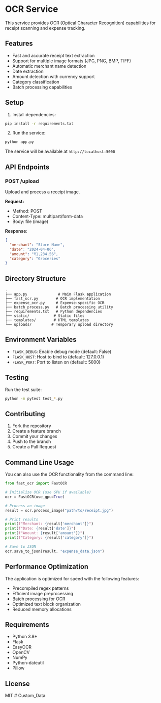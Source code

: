 # OCR Service

This service provides OCR (Optical Character Recognition) capabilities for receipt scanning and expense tracking.

## Features

- Fast and accurate receipt text extraction
- Support for multiple image formats (JPG, PNG, BMP, TIFF)
- Automatic merchant name detection
- Date extraction
- Amount detection with currency support
- Category classification
- Batch processing capabilities

## Setup

1. Install dependencies:

```bash
pip install -r requirements.txt
```

2. Run the service:

```bash
python app.py
```

The service will be available at `http://localhost:5000`

## API Endpoints

### POST /upload

Upload and process a receipt image.

**Request:**

- Method: POST
- Content-Type: multipart/form-data
- Body: file (image)

**Response:**

```json
{
  "merchant": "Store Name",
  "date": "2024-04-06",
  "amount": "₹1,234.56",
  "category": "Groceries"
}
```

## Directory Structure

```
.
├── app.py              # Main Flask application
├── fast_ocr.py        # OCR implementation
├── expense_ocr.py     # Expense-specific OCR
├── batch_process.py   # Batch processing utility
├── requirements.txt   # Python dependencies
├── static/           # Static files
├── templates/        # HTML templates
└── uploads/         # Temporary upload directory
```

## Environment Variables

- `FLASK_DEBUG`: Enable debug mode (default: False)
- `FLASK_HOST`: Host to bind to (default: 127.0.0.1)
- `FLASK_PORT`: Port to listen on (default: 5000)

## Testing

Run the test suite:

```bash
python -m pytest test_*.py
```

## Contributing

1. Fork the repository
2. Create a feature branch
3. Commit your changes
4. Push to the branch
5. Create a Pull Request

## Command Line Usage

You can also use the OCR functionality from the command line:

```python
from fast_ocr import FastOCR

# Initialize OCR (use GPU if available)
ocr = FastOCR(use_gpu=True)

# Process an image
result = ocr.process_image("path/to/receipt.jpg")

# Print results
print(f"Merchant: {result['merchant']}")
print(f"Date: {result['date']}")
print(f"Amount: {result['amount']}")
print(f"Category: {result['category']}")

# Save to JSON
ocr.save_to_json(result, "expense_data.json")
```

## Performance Optimization

The application is optimized for speed with the following features:

- Precompiled regex patterns
- Efficient image preprocessing
- Batch processing for OCR
- Optimized text block organization
- Reduced memory allocations

## Requirements

- Python 3.8+
- Flask
- EasyOCR
- OpenCV
- NumPy
- Python-dateutil
- Pillow

## License

MIT #   C u s t o m _ D a t a 
 
 
